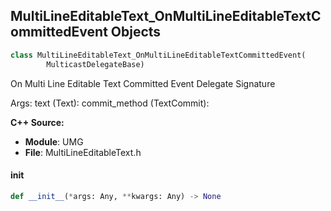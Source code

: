 ## MultiLineEditableText_OnMultiLineEditableTextCommittedEvent Objects

```python
class MultiLineEditableText_OnMultiLineEditableTextCommittedEvent(
        MulticastDelegateBase)
```

On Multi Line Editable Text Committed Event  Delegate Signature

Args:
    text (Text): 
    commit_method (TextCommit):

**C++ Source:**

- **Module**: UMG
- **File**: MultiLineEditableText.h

<a id="unreal.MultiLineEditableText_OnMultiLineEditableTextCommittedEvent.__init__"></a>

#### __init__

```python
def __init__(*args: Any, **kwargs: Any) -> None
```

<a id="unreal.MultiLineEditableTextBox_OnMultiLineEditableTextBoxChangedEvent"></a>